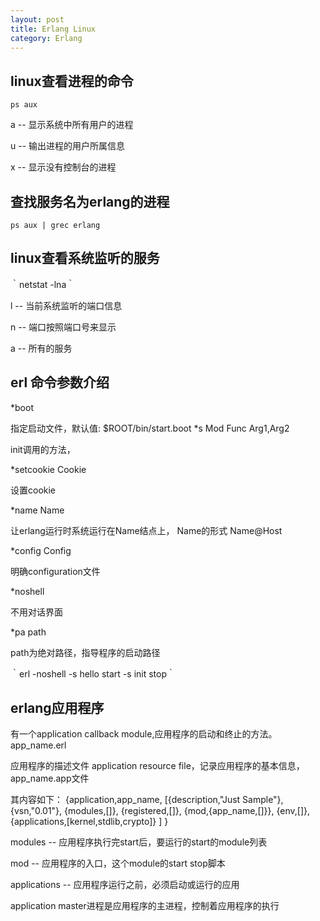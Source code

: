 ```yaml
---
layout: post
title: Erlang Linux
category: Erlang
---
```



## linux查看进程的命令

`ps aux`

a -- 显示系统中所有用户的进程

u -- 输出进程的用户所属信息

x -- 显示没有控制台的进程


## 查找服务名为erlang的进程

`ps aux | grec erlang`



## linux查看系统监听的服务

｀netstat -lna｀


l -- 当前系统监听的端口信息

n -- 端口按照端口号来显示

a -- 所有的服务


## erl 命令参数介绍

*boot

指定启动文件，默认值: $ROOT/bin/start.boot
*s Mod Func Arg1,Arg2
    
init调用的方法，

*setcookie Cookie

设置cookie

*name Name

让erlang运行时系统运行在Name结点上， Name的形式 Name@Host

*config Config

明确configuration文件

*noshell

不用对话界面

*pa path

path为绝对路径，指导程序的启动路径

｀erl -noshell -s hello start -s init stop｀




## erlang应用程序

有一个application callback module,应用程序的启动和终止的方法。app_name.erl

应用程序的描述文件 application resource file，记录应用程序的基本信息，app_name.app文件

其内容如下：
{application,app_name,
    [{description,"Just Sample"},
    {vsn,"0.01"},
    {modules,[]},
    {registered,[]},
    {mod,{app_name,[]}},
    {env,[]},
    {applications,[kernel,stdlib,crypto]}
    ]
}


modules -- 应用程序执行完start后，要运行的start的module列表

mod -- 应用程序的入口，这个module的start stop脚本

applications -- 应用程序运行之前，必须启动或运行的应用

application master进程是应用程序的主进程，控制着应用程序的执行